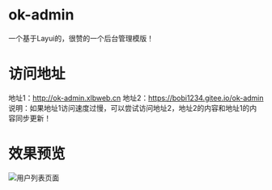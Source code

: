 # ok-admin
一个基于Layui的，很赞的一个后台管理模版！

# 访问地址
地址1：http://ok-admin.xlbweb.cn
地址2：https://bobi1234.gitee.io/ok-admin
说明：如果地址1访问速度过慢，可以尝试访问地址2，地址2的内容和地址1的内容同步更新！

# 效果预览
![用户列表页面](https://note.youdao.com/yws/public/resource/061267ec637009aca0b1e0244567f3dd/xmlnote/5283180158184BE199F1FB2D19DE5C1D/3349)
